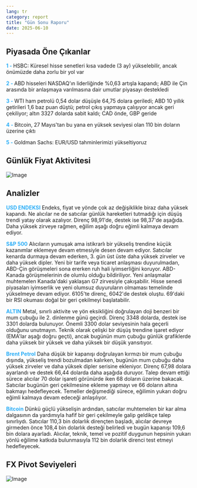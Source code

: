 ```yaml
---
lang: tr
category: report
title: "Gün Sonu Raporu"
date: 2025-06-10
---
```



<h2>Piyasada Öne Çıkanlar</h2>
<strong style="color: #2caef7;">1 - </strong> HSBC: Küresel hisse senetleri kısa vadede (3 ay) yükselebilir, ancak önümüzde daha zorlu bir yol var

<strong style="color: #2caef7;">2 - </strong> ABD hisseleri NASDAQ'ın liderliğinde %0,63 artışla kapandı; ABD ile Çin arasında bir anlaşmaya varılmasına dair umutlar piyasayı destekledi


<strong style="color: #2caef7;">3 - </strong> WTI ham petrolü 0,54 dolar düşüşle 64,75 dolara geriledi; ABD 10 yıllık getirileri 1,6 baz puan düştü; petrol çıkış yapmaya çalışıyor ancak geri çekiliyor; altın 3327 dolarda sabit kaldı; CAD önde, GBP geride

<strong style="color: #2caef7;">4 - </strong> Bitcoin, 27 Mayıs'tan bu yana en yüksek seviyesi olan 110 bin doların üzerine çıktı

<strong style="color: #2caef7;">5 - </strong> Goldman Sachs: EUR/USD tahminlerimizi yükseltiyoruz



<h2>Günlük Fiyat Aktivitesi</h2>
<img src="https://markleighedu.github.io/img/Jun-2025/10-Jun-2025/price.jpg" alt="Image"/>

<h2>Analizler</h2>
<strong style="color: #2caef7;">USD ENDEKSI</strong> Endeks, fiyat ve yönde çok az değişiklikle biraz daha yüksek kapandı. Ne alıcılar ne de satıcılar günlük hareketleri tutmadığı için düşüş trendi yatay olarak azalıyor. Direnç 98,91'de, destek ise 98,37'de aşağıda. Daha yüksek zirveye rağmen, eğilim aşağı doğru eğimli kalmaya devam ediyor.

<strong style="color: #2caef7;">S&P 500</strong> Alıcıların yumuşak ama istikrarlı bir yükseliş trendine küçük kazanımlar eklemeye devam etmesiyle desen devam ediyor. Satıcılar kenarda durmaya devam ederken, 3. gün üst üste daha yüksek zirveler ve daha yüksek dipler. Yeni bir tarife veya ticaret anlaşması duyurulmadan, ABD-Çin görüşmeleri sona ererken ruh hali iyimserliğini koruyor. ABD-Kanada görüşmelerinin de olumlu olduğu bildiriliyor. Yeni anlaşmalar muhtemelen Kanada'daki yaklaşan G7 zirvesiyle çakışabilir. Hisse senedi piyasaları iyimserlik ve yeni olumsuz duyuruların olmaması temelinde yükselmeye devam ediyor. 6105'te direnç, 6042'de destek oluştu. 69'daki bir RSI okuması doğal bir geri çekilmeyi başlatabilir.

<strong style="color: #2caef7;">ALTIN</strong> Metal, sınırlı aktivite ve yön eksikliğini doğrulayan doji benzeri bir mum çubuğu ile 2. dinlenme günü geçirdi. Direnç 3348 dolarda, destek ise 3301 dolarda bulunuyor. Önemli 3300 dolar seviyesinin hala geçerli olduğunu unutmayın. Teknik olarak çelişki bir düşüş trendine işaret ediyor (EMA'lar aşağı doğru geçti), ancak bugünün mum çubuğu günlük grafiklerde daha yüksek bir yüksek ve daha yüksek bir düşük yansıtıyor.

<strong style="color: #2caef7;">Brent Petrol</strong> Daha düşük bir kapanışı doğrulayan kırmızı bir mum çubuğu dışında, yükseliş trendi bozulmadan kalırken, bugünün mum çubuğu daha yüksek zirveler ve daha yüksek dipler serisine ekleniyor. Direnç 67,98 dolara ayarlandı ve destek 66,44 dolarda daha aşağıda duruyor. Talep devam ettiği sürece alıcılar 70 dolar işareti görünürde iken 68 doların üzerine bakacak. Satıcılar bugünün geri çekilmesine ekleme yapmayı ve 66 doların altına bakmayı hedefleyecek. Temeller değişmediği sürece, eğilimin yukarı doğru eğimli kalmaya devam edeceği anlaşılıyor.

<strong style="color: #2caef7;">Bitcoin</strong> Dünkü güçlü yükselişin ardından, satıcılar muhtemelen bir kar alma dalgasının da yardımıyla hafif bir geri çekilmeyle galip geldikçe talep sınırlıydı. Satıcılar 110,3 bin dolarlık dirençten başladı, alıcılar devreye girmeden önce 108,4 bin dolarlık desteği belirledi ve bugün kapanışı 109,6 bin dolara ayarladı. Alıcılar, teknik, temel ve pozitif duygunun hepsinin yukarı yönlü eğilime katkıda bulunmasıyla 112 bin dolarlık direnci test etmeyi hedefleyecek.



<h2>FX Pivot Seviyeleri</h2>
<img src="https://markleighedu.github.io/img/Jun-2025/10-Jun-2025/pivot.jpg" alt="Image"/>